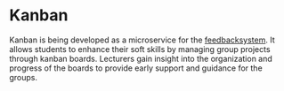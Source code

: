 # Kanban

Kanban is being developed as a microservice for the [feedbacksystem](https://github.com/thm-mni-ii/feedbacksystem). It allows students to enhance their soft skills by managing group projects through kanban boards. Lecturers gain insight into the organization and progress of the boards to provide early support and guidance for the groups.
